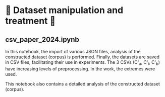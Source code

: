 # :memo: Dataset manipulation and treatment :memo:
## csv_paper_2024.ipynb
In this notebook, the import of various JSON files, analysis of the constructed dataset (corpus) is performed. Finally, the datasets are saved in CSV files, facilitating their use in experiments. The 3 CSVs (C'<sub>a</sub>, C'<sub>i</sub>, C'<sub>b</sub>) have increasing levels of preprocessing. In the work, the extremes were used.

This notebook also contains a detailed analysis of the constructed dataset (corpus).
